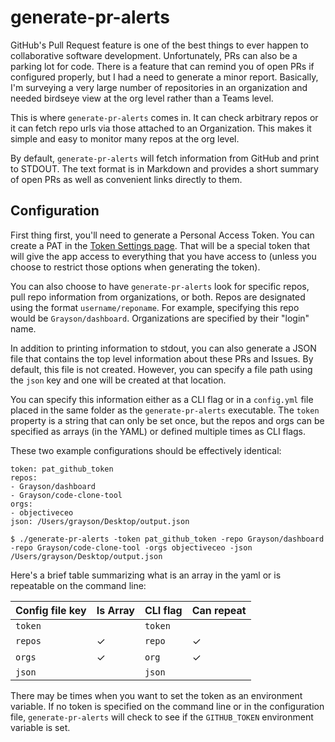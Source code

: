# generate-pr-alerts

GitHub's Pull Request feature is one of the best things to ever happen to
collaborative software development.  Unfortunately, PRs can also be a parking
lot for code.  There is a feature that can remind you of open PRs if configured
properly, but I had a need to generate a minor report.  Basically, I'm surveying
a very large number of repositories in an organization and needed birdseye view
at the org level rather than a Teams level.

This is where `generate-pr-alerts` comes in.  It can check arbitrary repos or it
can fetch repo urls via those attached to an Organization.  This makes it simple
and easy to monitor many repos at the org level.

By default, `generate-pr-alerts` will fetch information from GitHub and print to
STDOUT.  The text format is in Markdown and provides a short summary of open PRs
as well as convenient links directly to them.

## Configuration

First thing first, you'll need to generate a Personal Access Token.  You can
create a PAT in the [Token Settings page][ts].  That will be a special token
that will give the app access to everything that you have access to (unless you
choose to restrict those options when generating the token).

[ts]: https://github.com/settings/tokens

You can also choose to have `generate-pr-alerts` look for specific repos, pull
repo information from organizations, or both.  Repos are designated using the
format `username/reponame`.  For example, specifying this repo would be
`Grayson/dashboard`.  Organizations are specified by their "login" name.

In addition to printing information to stdout, you can also generate a JSON file
that contains the top level information about these PRs and Issues.  By default,
this file is not created.  However, you can specify a file path using the `json`
key and one will be created at that location.

You can specify this information either as a CLI flag or in a `config.yml` file
placed in the same folder as the `generate-pr-alerts` executable.  The `token`
property is a string that can only be set once, but the repos and orgs can be
specified as arrays (in the YAML) or defined multiple times as CLI flags.

These two example configurations should be effectively identical:

```
token: pat_github_token
repos:
- Grayson/dashboard
- Grayson/code-clone-tool
orgs:
- objectiveceo
json: /Users/grayson/Desktop/output.json
```

`$ ./generate-pr-alerts -token pat_github_token -repo Grayson/dashboard -repo
Grayson/code-clone-tool -orgs objectiveceo -json
/Users/grayson/Desktop/output.json`

Here's a brief table summarizing what is an array in the yaml or is repeatable
on the command line:

| Config file key | Is Array | CLI flag | Can repeat |
|-----------------|----------|----------|------------|
|`token`          |          |`token`   |            |
|`repos`          |    ✓     |`repo`    |      ✓     |
|`orgs`           |    ✓     |`org`     |      ✓     |
|`json`           |          |`json`    |            |

There may be times when you want to set the token as an environment variable.
If no token is specified on the command line or in the configuration file,
`generate-pr-alerts` will check to see if the `GITHUB_TOKEN` environment
variable is set.

